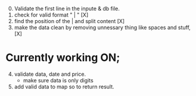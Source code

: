 0. Validate the first line in the inpute & db file.
1. check for valid format " | " [X]
2. find the position of the | and split content [X]
3. make the data clean by removing unnessary thing like spaces and stuff, [X]

# Currently working ON;

4. validate data, date and price.
    - make sure data is only digits
5. add valid data to map so to return result.
